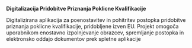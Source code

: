 **Digitalizacija Pridobitve Priznanja Poklicne Kvalifikacije**

Digitalizirana aplikacija za poenostavitev in pohitritev postopka pridobitve priznanja poklicne kvalifikacije, pridobljene izven EU. Projekt omogoča uporabnikom enostavno izpolnjevanje obrazcev, spremljanje postopka in elektronsko oddajo dokumentov prek spletne aplikacije

